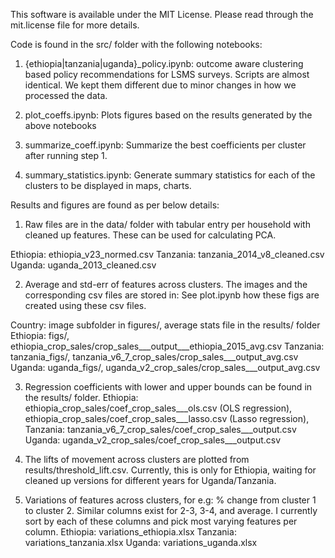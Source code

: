 This software is available under the MIT License. Please read through the mit.license file for more details.

Code is found in the src/ folder with the following notebooks:

1. {ethiopia|tanzania|uganda}_policy.ipynb: outcome aware clustering based policy recommendations for LSMS surveys. 
Scripts are almost identical. We kept them different due to minor changes in how we processed the data.

2. plot_coeffs.ipynb: Plots figures based on the results generated by the above notebooks

3. summarize_coeff.ipynb: Summarize the best coefficients per cluster after running step 1.

4. summary_statistics.ipynb: Generate summary statistics for each of the clusters to be displayed in maps, charts.

Results and figures are found as per below details:

1. Raw files are in the data/ folder with tabular entry per household with cleaned up features. These can be used for calculating PCA.

Ethiopia: ethiopia_v23_normed.csv
Tanzania: tanzania_2014_v8_cleaned.csv
Uganda: uganda_2013_cleaned.csv

2. Average and std-err of features across clusters. The images and the corresponding csv files are stored in:
See plot.ipynb how these figs are created using these csv files.

Country: image subfolder in figures/, average stats file in the results/ folder
Ethiopia: figs/, ethiopia_crop_sales/crop_sales___output___ethiopia_2015_avg.csv
Tanzania: tanzania_figs/, tanzania_v6_7_crop_sales/crop_sales___output_avg.csv
Uganda: uganda_figs/, uganda_v2_crop_sales/crop_sales___output_avg.csv

3. Regression coefficients with lower and upper bounds can be found in the results/ folder.
Ethiopia: ethiopia_crop_sales/coef_crop_sales___ols.csv (OLS regression), ethiopia_crop_sales/coef_crop_sales___lasso.csv (Lasso regression), 
Tanzania: tanzania_v6_7_crop_sales/coef_crop_sales___output.csv
Uganda: uganda_v2_crop_sales/coef_crop_sales___output.csv

4. The lifts of movement across clusters are plotted from results/threshold_lift.csv. 
Currently, this is only for Ethiopia, waiting for cleaned up versions for different years for Uganda/Tanzania.

5. Variations of features across clusters, for e.g: % change from cluster 1 to cluster 2.
Similar columns exist for 2-3, 3-4, and average.
I currently sort by each of these columns and pick most varying features per column.
Ethiopia: variations_ethiopia.xlsx
Tanzania: variations_tanzania.xlsx
Uganda: variations_uganda.xlsx



